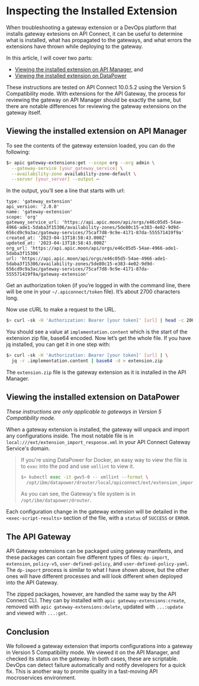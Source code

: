 # Inspecting the Installed Extension

When troubleshooting a gateway extension or a DevOps platform that installs gateway extesions on API Connect, it can be useful to determine what is installed, what has propagated to the gateways, and what errors the extensions have thrown while deploying to the gateway.

In this article, I will cover two parts:

* [Viewing the installed extension on API Manager](#viewing-the-installed-extension-on-api-manager), and
* [Viewing the installed extension on DataPower](#viewing-the-installed-extension-on-datapower)

These instructions are tested on API Connect 10.0.5.2 using the Version 5 Compatibility mode. With extensions for the API Gateway, the process for reviewing the gateway on API Manager should be exactly the same, but there are notable differences for reviewing the gateway extensions on the gateway itself.

## Viewing the installed extension on API Manager

To see the contents of the gateway extension loaded, you can do the following:

```sh
$> apic gateway-extensions:get --scope org --org admin \
  --gateway-service [your_gateway_service] \
  --availability-zone availability-zone-default \
  --server [your_server] --output –
```

In the output, you’ll see a line that starts with url:

```
type: 'gateway_extension'
api_version: '2.0.0'
name: 'gateway-extension'
scope: 'org'
gateway_service_url: 'https://api.apic.moon/api/orgs/e46c05d5-54ae-4966-ade1-5daba3f15306/availability-zones/5de80c15-e383-4e02-9d9d-656cd9c9a3ac/gateway-services/75caf7d8-9c9e-4171-87da-555571419f9a'
created_at: '2023-04-13T18:58:43.000Z'
updated_at: '2023-04-13T18:58:43.000Z'
org_url: 'https://api.apic.moon/api/orgs/e46c05d5-54ae-4966-ade1-5daba3f15306'
url: 'https://api.apic.moon/api/orgs/e46c05d5-54ae-4966-ade1-5daba3f15306/availability-zones/5de80c15-e383-4e02-9d9d-656cd9c9a3ac/gateway-services/75caf7d8-9c9e-4171-87da-555571419f9a/gateway-extension'
```
 
Get an authorization token (if you’re logged in with the command line, there will be one in your `~/.apiconnect/token` file). It’s about 2700 characters long.

Now use cURL to make a request to the URL. 

```sh
$> curl -sk -H 'Authorization: Bearer [your token]' [url] | head -c 2000
```

You should see a value at `implementation.content` which is the start of the extension zip file, base64 encoded. Now let’s get the whole file. If you have jq installed, you can get it in one step with:

```sh
$> curl -sk -H 'Authorization: Bearer [your token]' [url] | \
  jq -r .implementation.content | base64 -d > extension.zip
```

The `extension.zip` file is the gateway extension as it is installed in the API Manager.

## Viewing the installed extension on DataPower

_These instructions are only applicable to gateways in Version 5 Compatibility mode._

When a gateway extension is installed, the gateway will unpack and import any configurations inside. The most notable file is in `local:///ext/extension_import_response.xml` in your API Connect Gateway Service's domain. 

> If you're using DataPower for Docker, an easy way to view the file is to `exec` into the pod and use `xmllint` to view it.
> 
> ```sh
> $> kubectl exec -it gwv5-0 -- xmllint --format \
>   /opt/ibm/datapower/drouter/local/apiconnect/ext/extension_import_response.xml
> ```
>
> As you can see, the Gateway's file system is in `/opt/ibm/datapower/drouter`.

Each configuration change in the gateway extension will be detailed in the `<exec-script-results>` section of the file, with a `status` of `SUCCESS` or `ERROR`.

## The API Gateway

API Gateway extensions can be packaged using gateway manifests, and these packages can contain five different types of files: `dp-import`, `extension`, `policy-v5`, `user-defined-policy`, and `user-defined-policy-yaml`. The `dp-import` process is similar to what I have shown above, but the other ones will have different processes and will look different when deployed into the API Gateway.

The zipped packages, however, are handled the same way by the API Connect CLI. They can by installed with `apic gateway-extensions:create`, removed with `apic gateway-extensions:delete`, updated with `...:update` and viewed with `...:get`.

## Conclusion

We followed a gateway extension that imports configurations into a gateway in Version 5 Compatibility mode. We viewed it on the API Manager, and checked its status on the gateway. In both cases, these are scriptable. DevOps can  detect failure automatically and notify developers for a quick fix. This is another way to promite quality in a fast-moving API mocroservices environment.
